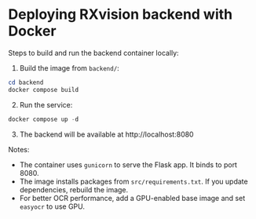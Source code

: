 # Deploying RXvision backend with Docker

Steps to build and run the backend container locally:

1. Build the image from `backend/`:

```powershell
cd backend
docker compose build
```

2. Run the service:

```powershell
docker compose up -d
```

3. The backend will be available at http://localhost:8080

Notes:
- The container uses `gunicorn` to serve the Flask app. It binds to port 8080.
- The image installs packages from `src/requirements.txt`. If you update dependencies, rebuild the image.
- For better OCR performance, add a GPU-enabled base image and set `easyocr` to use GPU.
